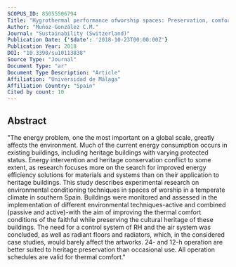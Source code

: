 ```yaml
---
SCOPUS_ID: 85055506794
Title: "Hygrothermal performance ofworship spaces: Preservation, comfort, and energy consumption"
Author: "Muñoz-González C.M."
Journal: "Sustainability (Switzerland)"
Publication Date: {'$date': '2018-10-23T00:00:00Z'}
Publication Year: 2018
DOI: "10.3390/su10113838"
Source Type: "Journal"
Document Type: "ar"
Document Type Description: "Article"
Affiliation: "Universidad de Málaga"
Affiliation Country: "Spain"
Cited by count: 10
---
```


## Abstract
"The energy problem, one the most important on a global scale, greatly affects the environment. Much of the current energy consumption occurs in existing buildings, including heritage buildings with varying protected status. Energy intervention and heritage conservation conflict to some extent, as research focuses more on the search for improved energy efficiency solutions for materials and systems than on their application to heritage buildings. This study describes experimental research on environmental conditioning techniques in spaces of worship in a temperate climate in southern Spain. Buildings were monitored and assessed in the implementation of different environmental techniques-active and combined (passive and active)-with the aim of improving the thermal comfort conditions of the faithful while preserving the cultural heritage of these buildings. The need for a control system of RH and the air system was concluded, as well as radiant floors and radiators, which, in the considered case studies, would barely affect the artworks. 24- and 12-h operation are better suited to heritage preservation than occasional use. All operation schedules are valid for thermal comfort."
